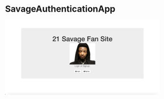 # SavageAuthenticationApp
<img src="https://github.com/daphnyemily/SavageAuthenticationApp/blob/main/public/img/Screen%20Shot%202021-10-25%20at%2012.28.54%20PM.png">
